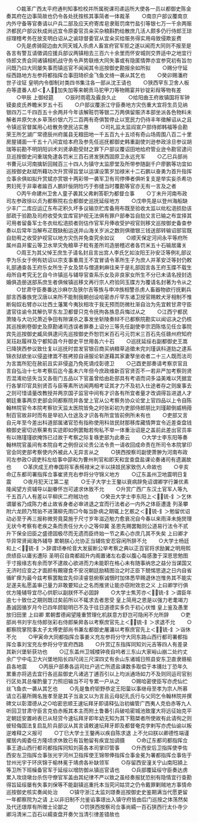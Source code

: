 <!-- { "loadSidebar": true } -->
　　○裁革广西太平府通判知事检校并所属税课司递运所大使各一员以都御史陈金奏其府在边事简故也仍令各处抚按核其事简者一体裁革
　　○南京户部议覆南京内外守备等官奏请以户兵二部及应天府寄库皂隶赃罚席竹盐引等银七万一千余两赈济都民户部议秋成尚远宜令原委官员籴买杂粮斟酌给散庶几活人颇多仍行侍郎王琼综理稽考务在放支明白诏从之谕琼督委官从宜籴买给赈务得实用毋致侵欺妄费
　　○先是虏骑窥边由大同天城入杀虏人畜宣府官军拒之遂以闻而大同则不报至是各言有警互请徵调应援兵部议两镇相去三百六十余里而怀安城则交界适中之地宜行侍郎文贵会同诸镇相机战守务令声势联络大同失事或有隐匿情弊亦宜参究初有旨勿问既乃曰大同屡失事而镇巡官不闻闻其令巡按御史勘报余如所拟
　　○赐分守延绥西路地方左参将都指挥佥事田琦织金飞鱼文绮一袭从其乞也
　　○癸卯赐潘府世子诠钲  皇明内令御制对类四书集注各一部从沈王请也
　　○狭西罕东卫舍人板舟等遣番人却＜人＞加失加等来朝贡马驼甲刀等物赐宴并钞锭彩叚等物有差
　　○甲辰  上御经筵
　　○辰时雨雹及霰良久止
　　○给阳曲王府故镇国将军钟镆妾皮氏养瞻米岁五十石
　　○户部议覆浙江守臣奏地方灾伤重大宜将生员见纳银四万二千四百五十余两并今年该解赃罚等银二万两俱留赈济本部坐派各色物料未解者并原欠水乡草荡价银六万二百两有奇俱暂停止以宽民力仍待丰年徵解诏从之且令镇巡官督属用心给散务使民沾实惠
　　○司礼监太监阎宣户部侍郎韩福等会勘荣王所乞湖广常德辰州府属县无粮田地一千五百九十五顷有奇山场周围八百二十里房屋铺面一千五十八间宜给本府及参先任巡抚都御史韩重副使刘逊参政涂旦参议胡瑞等前勘不明阴阳训术刘贤承勘受财之罪下户部议覆诏田地给府管业逊令勘官逮问旦巡按御史问重瑞免逮各罚米三百石贤发狭西固原卫永远充军
　　○乙巳兵部尚书曹元以河南擒斩回贼百三十四人为镇守太监廖堂及所带参随副千户廖鹏等功宜如巡按御史赵斌所藉功次升赏得旨堂以运谋设策岁加禄米十二石鹏以奋勇为首升指挥佥事余俱如拟升赏斌亦赏银十两彩带一袭军卫有司停俸者俱听复支是举实妄杀希功男妇死于非辜者踰百人鹏奸佞阴险巧于弥缝当时覆勘等官亦无有一言及之者
　　○丙午命建州卫舍人童子袭其父弗剌答职为都督佥事
　　○丁未升河南布政司左参政徐以贞为都察院右佥都御史巡抚延绥地方
　　○戊申先是以登州海船缺少丰广二库应运辽东布疋积久坏多议输京贮库备用布既至验收太监以纰松浥损劾该部疏于验勘及司府收受失宜库官护视无法俱有罪户部奉旨自劾又言已输之布宜择其可用者留备军士冬衣纰松浥损者则估作官军月俸收受护视官则移文巡按御史备查参奏以后常年当解布疋既缺船运送并山海关岁派之数则俱徵银三钱送部转输诏部官既自劾宥之收受护视官以地方灾伤并免查究余如议
　　○顺天保定河间永平等府所属州县并蜜云等卫水旱灾免粮草子粒有差所司造册稽迟者各罚米五十石输居庸关
　　○周王为其父悼王庶生子请名封且言出宫人李氏乞如汝阳王孙安泛等例礼部议李为乐女于例有妨诏以宗支事重周王不宜冒请令革所生子为庶人并革安泛等封仍敕礼部通查各王府乐女所生子女及禁与僧道剌麻往来于是礼部因言各王府玉牒不载生母所自考究无乞自今许镇巡与辅导官查系乐女及非良家女所生不分已未请名授封选婚俱造册送部系庶生者俱候镇巡移文再行宗人府验同玉牒方为覆请名封著为令从之
　　○甘肃守臣奏番达沙麻尔及狭尔吉等族与申冲族相讐杀虏人畜器物欲行抚剿兵部言西番族党汉唐以来所不能制我朝创设哈密赤斤罕东诸卫授官赐敕犬牙相制不惟断匈奴右臂亦以壮西土藩篱今夷狄相攻于我无预而防微杜渐自治为先宜敕甘肃守臣遣官往谕令其解仇罕东左卫都督只克令抚拘各族息兵悔过从之
　　○江西宁都民萧陵与大功兄萧近争田有隙谋杀之事发坐斩陵奏辩不已都察院勘实以闻诏决之仍核其巡按刷卷御史及原勘诸司违误者罪奏上诏分三等先任副使李宗泗陈恪见任佥事院宾先巡按御史臧凤俱逮问先巡按御史乔恕罚米百石弓元罚米三百石先任赣州府知府吴珏赵履祥及宁都知县今升御史平世用各六十石
　　○巡抚延绥右副都御史王嵩已降狭西参议致仕复以巡抚时尝发官银召商买纳粮草追徵未完刘瑾讽科道劾之逮系锦衣狱欲坐以侵盗律嵩不胜拷掠自诬服论斩遂藉其家妻孥坐收者二十三人既而法司为言嵩所犯在赦前且实非侵盗乃免死谪戍彰德卫
　　○己酉吏部奏请考察京官且言自弘治十七年考察后迄今虽未六年但今庶政维新百官贤否不一若非严加考察则贤否混淆劝惩失当又各衙门五品以下官虽曾给由赴部具有考语而词多溢美难以凭据宜行各掌印官具别贤否与臣等素所访闻两相考证其才力不及初入仕途者存之则废事去之则可惜请量改教授并两京国子监官中间有才识各有所宜者量才改调得旨进退人才朝廷重事两京吏部会同都察院并各堂上官从公考察务协众论堂上官四品以上令自陈翰林院官令本院考察钦天监太医院皆免之时张彩初为吏部侍郎朋比刘瑾颠倒威柄箝制百官故非时而有是举初入仕途及才识各有所宜皆前例所未有也
　　○吏部又言自元年至今差出科道部属诸官恐有指称使用科敛民财那移库藏情弊宜令近差查盘钱粮御史密切访察果有实迹即如例罢黜若徇私不举一体重治诏是之盖前此差出官员率有以赂瑾瑾欲掩饰已过故于考察之际复嗾吏部为此奏云
　　○大学士李东阳等奏翰林院官虽间有本院自考之例但议论贵公法令贵一请收回成命责在所司令本院掌印官会同吏部考察使内外被此人无异言从之
　　○狭西按察司副使萧翀为河南布政司左参政○调吏科左给事中邵和为曹州判官和即天和宜查盘盐课论奏诸司有遗漏故也
　　○革庆成王府奉国将军表槆禄米之半以挟妓民家致伤人命故也
　　○辛亥命辽东都司署指挥佥事崔贤充右参将分守锦义地方
　　○辽东盖州卫地震明日复震
　　○夜月犯天江第二星
　　○壬子大学士王鏊以衰病辞免诏谓卿学行兼优素隆闻望方资辅导以副眷怀岂可遽求休致不允
　　○升赏广西广东汉土官军人等九千五百八人有差以平柳庆二府贼功也
　　○癸丑大学士李东阳上＜锍-釒＞乞休谓屡省乃成陈力者止故省身者必审进退之宜而行法者必一内外之体臣遭逢  列圣攀附六龙顾乃驽骀不进蒲柳先雨□今每当卧病之期辄上乞骸之＜锍-釒＞勉留优诏动必至于再三报称微劳竟莫施于尺寸岁年滋迈觔力愈衰况自今春以来雨泽未施爕理无状今考察有老疾之条而责任分大小之等仰冀  圣恩先赐罢黜则公道易行法令不贰  升下保全旧臣之盛德固极尽而无遗而臣终始一节之素心亦庶几其不失矣  上曰卿才华异常贤闻海外辅导  累朝朕心允协正当辅佐安忍容闲所辞不允
　　○大学士杨廷和上＜锍-釒＞辞谓顷奉纶音大发宸断公举考察之典以正百官将求励翼之明用熙庶绩臣以庸劣遭际  圣明召自南都超升内阁置诸左右委以腹心每感激于深恩思勉图于寸报缘志有余而学不逮故心欲进而力未能职在格心未有随事纳忠之益分当谋国又无济时应变之才面颜有靦寝食不安况朝廷励精图治之时正臣下兢惕思退之日内自省循旷瘝为最今兹考察罢黜宜先仰渎睿慈俯察诚悃时加体悉早赐退休岂惟务其不能实足遂夫私愿盖审己量力非敢要知止之名而推贤让能亦窃附效忠之义  上曰卿学行俱优方隆辅导宜尽心供职以副朕怀不必固辞
　　○大学士焦芳亦＜锍-釒＞谓臣年逾七十致仕之期则既过矣前所以不辄求去者思受  皇上简用之恩是以强力老耄竭力愚诚因循岁月今已四年顾聪明已不及于往日道德实多负于初心伏惟  皇上鉴及愚里放归田里  上曰卿  累朝耆德闻望隆重赞理化机朕意方舒岂可隐闲不允所辞
　　○吏部尚书刘宇左侍郎张彩右侍郎柴昇各以考察庶官先上＜锍-釒＞求退不允
　　○都察院掌院事太子太傅吏部尚书兼左都御史屠滽以考察庶官先上＜锍-釒＞诣休不允
　　○甲寅命大同都指挥佥事姜义充左参将分守大同东路山西行都司署都指挥佥事刘宝充左参将分守宣府西路
　　○升赏辽东指挥同知刘元吉等四人有差录其新兴堡斩获功也
　　○辽东盖州卫城楼钟夜自呜者三东山大家峪山崩二处约丈余广宁中屯卫大兴堡地陷长四尺阔三尺深四丈有余山东诸城日照县安东卫直隶赣榆县各地震
　　○丙辰户部奏各运司灶户逃亡所遗盐课数多取偿于本镬灶丁恐年久累重亦将逃去宜行各巡盐御史凡诸逃丁逋百引以上均派通场如力不及则同运司官别行区处其总催酌量丁力照旧输当不可专累一户从之
　　○赐哈密使臣写亦虎仙纻丝飞鱼衣一袭从其乞也
　　○先是鲁府钜野恭定王阳蓥以事继母至孝为宗人所慕请立石墓所赐名旌孝至是其子当渝又以为言且云母妃孔氏行与父同乞令翰林院并撰碑文以彰潜德从之○哈密忠顺王速坛拜牙即请释弘治初编管广西夷人克伯赤等九人听回卫甘肃守臣言克伯赤叛其本主而附土鲁番引兵破哈密城池致廑大将远征始克平定朝廷安置岭表已从轻贷今速坛拜牙即年幼无知为其下黠桀者所使故有此请徇之则彼轻侮国法复启乱阶兵部议从其言请敕速坛拜牙即及都督奄克孛剌写亦虎仙谕以叛逆难释之义报可
　　○丁巳大学士王鏊再以疾自陈求退  上不允曰朕以卿德性端谨擢居内阁委任方隆顷求休致已有旨勉留有疾宜加调摄
　　○命辽东都司都指挥佥事王道山西行都司都指挥同知刘英各本司掌印管事
　　○升西安后卫指挥使李佐西安左卫指挥佥事张光宇河州卫指挥使王锦带俸指挥佥事金冕为署都指挥佥事佐于甘州光宇于环庆锦于榆林冕于靖虏各补缺领军
　　○存留西安潼关宁山南阳頴上等卫所下班橾备官军于延绥以增防御从镇巡官请也
　　○兵部覆延绥守臣奏达虏累入攻烧墩台杀伤守僚官军盖由其纪律不严以致之虽经奏报犹恐别有隐情宜行查勘得旨延绥屡有失事刘保等不能副镇巡重托本当究问姑贷之仍令戴罪剿贼地方事情命巡按御史核实奏闻处治
　　○镇守浙江太监刘璟奏巡按御史史鉴期满当代愿更留一年都察院为之请  上以非旧制不允鉴谄事璟出入镇守府皆由后门巡按之体荡然矣及代还璟厚有所赠士论鄙之
　　○罚狭西按察司佥事尚繻一百石狭西行太仆寺少卿冯清米二百石以繻查盘开奏欠当清引律差错故也
